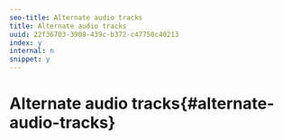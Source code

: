 ```yaml
---
seo-title: Alternate audio tracks
title: Alternate audio tracks
uuid: 22f36703-3908-439c-b372-c47750c40213
index: y
internal: n
snippet: y
---
```


# Alternate audio tracks{#alternate-audio-tracks}

